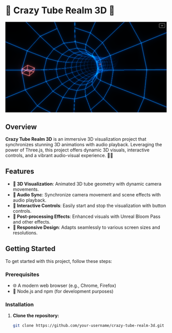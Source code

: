 # 🌌 Crazy Tube Realm 3D 🎨

![Banner](./banner.png) <!-- Replace with your actual banner image URL -->

## Overview

**Crazy Tube Realm 3D** is an immersive 3D visualization project that synchronizes stunning 3D animations with audio playback. Leveraging the power of Three.js, this project offers dynamic 3D visuals, interactive controls, and a vibrant audio-visual experience. 🚀✨

## Features

- **🎨 3D Visualization**: Animated 3D tube geometry with dynamic camera movements.
- **🎵 Audio Sync**: Synchronize camera movement and scene effects with audio playback.
- **🔄 Interactive Controls**: Easily start and stop the visualization with button controls.
- **🌟 Post-processing Effects**: Enhanced visuals with Unreal Bloom Pass and other effects.
- **📱 Responsive Design**: Adapts seamlessly to various screen sizes and resolutions.

## Getting Started

To get started with this project, follow these steps:

### Prerequisites

- 🌐 A modern web browser (e.g., Chrome, Firefox)
- 🧰 Node.js and npm (for development purposes)

### Installation

1. **Clone the repository:**

   ```bash
   git clone https://github.com/your-username/crazy-tube-realm-3d.git
